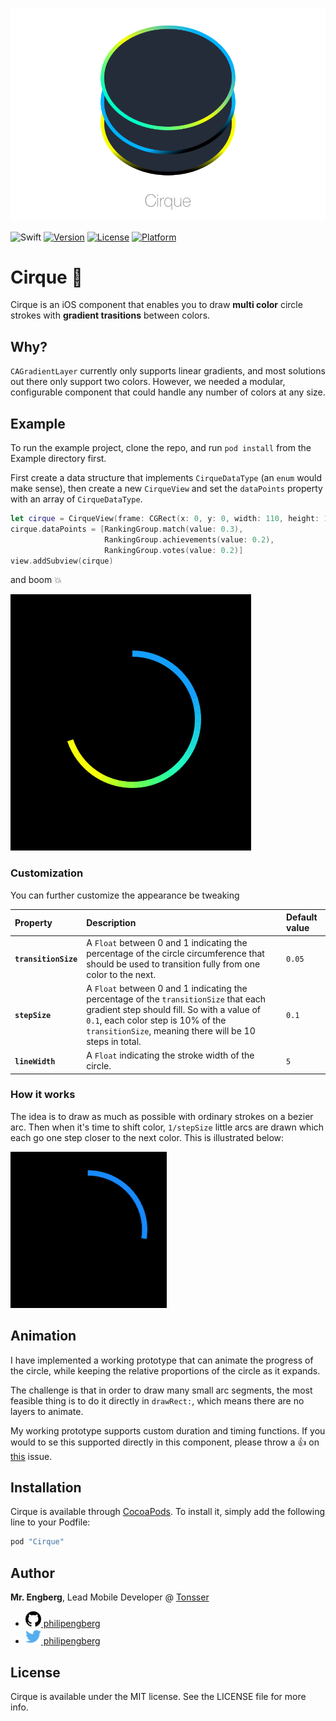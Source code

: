 
![cirque icon 2](/img/Cirque.png)

![Swift](https://img.shields.io/badge/Swift-3.0-brightgreen.svg)
[![Version](https://img.shields.io/cocoapods/v/Cirque.svg?style=flat)](http://cocoapods.org/pods/Cirque)
[![License](https://img.shields.io/cocoapods/l/Cirque.svg?style=flat)](http://cocoapods.org/pods/Cirque)
[![Platform](https://img.shields.io/cocoapods/p/Cirque.svg?style=flat)](http://cocoapods.org/pods/Cirque)

# Cirque 🎨
Cirque is an iOS component that enables you to draw **multi color** circle strokes with **gradient trasitions** between colors.

## Why?
`CAGradientLayer` currently only supports linear gradients, and most solutions out there only support two colors. However, we needed a modular, configurable component that could handle any number of colors at any size.

## Example

To run the example project, clone the repo, and run `pod install` from the Example directory first.

First create a data structure that implements `CirqueDataType` (an `enum` would make sense), then create a new `CirqueView` and set the `dataPoints` property with an array of `CirqueDataType`.
```swift
let cirque = CirqueView(frame: CGRect(x: 0, y: 0, width: 110, height: 110))
cirque.dataPoints = [RankingGroup.match(value: 0.3), 
                     RankingGroup.achievements(value: 0.2), 
                     RankingGroup.votes(value: 0.2)]
view.addSubview(cirque)
```
and boom 💥

![Example](/img/Example.png)

### Customization
You can further customize the appearance be tweaking

| Property | Description | Default value |
|:---------|:------------|:--------------|
|**`transitionSize`**| A `Float` between 0 and 1 indicating the percentage of the circle circumference that should be used to transition fully from one color to the next. | `0.05` |
|**`stepSize`**| A `Float` between 0 and 1 indicating the percentage of the `transitionSize` that each gradient step should fill. So with a value of `0.1`, each color step is 10% of the `transitionSize`, meaning there will be 10 steps in total. | `0.1` |
|**`lineWidth`**| A `Float` indicating the stroke width of the circle. | `5` |

### How it works
The idea is to draw as much as possible with ordinary strokes on a bezier arc. Then when it's time to shift color, `1/stepSize` little arcs are drawn which each go one step closer to the next color. This is illustrated below:

![Example](/img/HowItWorks.gif)

## Animation
I have implemented a working prototype that can animate the progress of the circle, while keeping the relative proportions of the circle as it expands.

The challenge is that in order to draw many small arc segments, the most feasible thing is to do it directly in `drawRect:`, which means there are no layers to animate.

My working prototype supports custom duration and timing functions. If you would to se this supported directly in this component, please throw a 👍 on [this](https://github.com/tonsser/Cirque/issues/1) issue.

## Installation

Cirque is available through [CocoaPods](http://cocoapods.org). To install
it, simply add the following line to your Podfile:

```ruby
pod "Cirque"
```

## Author

**Mr. Engberg**, Lead Mobile Developer @ [Tonsser](https://github.com/tonsser)

- [![GitHub](/img/GitHub.png) philipengberg](https://github.com/philipengberg)
- [![Twitter](/img/Twitter.png) philipengberg](https://twitter.com/philipengberg)

## License

Cirque is available under the MIT license. See the LICENSE file for more info.
